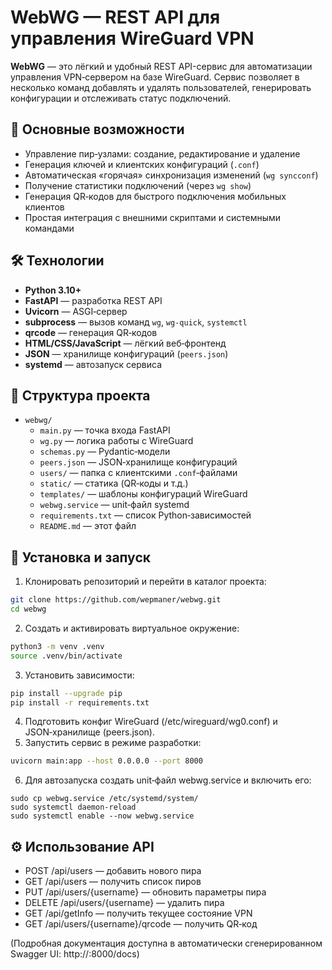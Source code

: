 # WebWG — REST API для управления WireGuard VPN

**WebWG** — это лёгкий и удобный REST API-сервис для автоматизации управления VPN‑сервером на базе WireGuard. Сервис позволяет в несколько команд добавлять и удалять пользователей, генерировать конфигурации и отслеживать статус подключений.

## 🎯 Основные возможности

- Управление пир‑узлами: создание, редактирование и удаление  
- Генерация ключей и клиентских конфигураций (`.conf`)  
- Автоматическая «горячая» синхронизация изменений (`wg syncconf`)  
- Получение статистики подключений (через `wg show`)  
- Генерация QR‑кодов для быстрого подключения мобильных клиентов  
- Простая интеграция с внешними скриптами и системными командами

## 🛠️ Технологии

- **Python 3.10+**  
- **FastAPI** — разработка REST API  
- **Uvicorn** — ASGI‑сервер  
- **subprocess** — вызов команд `wg`, `wg-quick`, `systemctl`  
- **qrcode** — генерация QR‑кодов  
- **HTML/CSS/JavaScript** — лёгкий веб‑фронтенд  
- **JSON** — хранилище конфигураций (`peers.json`)  
- **systemd** — автозапуск сервиса

## 📂 Структура проекта

- `webwg/`
  - `main.py`                 — точка входа FastAPI
  - `wg.py`                   — логика работы с WireGuard
  - `schemas.py`              — Pydantic‑модели
  - `peers.json`              — JSON‑хранилище конфигураций
  - `users/`                  — папка с клиентскими `.conf`‑файлами
  - `static/`                 — статика (QR‑коды и т.д.)
  - `templates/`              — шаблоны конфигураций WireGuard
  - `webwg.service`           — unit‑файл systemd
  - `requirements.txt`        — список Python‑зависимостей
  - `README.md`               — этот файл

## 🚀 Установка и запуск

1. Клонировать репозиторий и перейти в каталог проекта:
```bash
git clone https://github.com/wepmaner/webwg.git
cd webwg
```
2. Создать и активировать виртуальное окружение:
```bash
python3 -m venv .venv
source .venv/bin/activate
```
3. Установить зависимости:
```bash
pip install --upgrade pip
pip install -r requirements.txt
```
4. Подготовить конфиг WireGuard (/etc/wireguard/wg0.conf) и JSON‑хранилище (peers.json).
5. Запустить сервис в режиме разработки:
```bash
uvicorn main:app --host 0.0.0.0 --port 8000
```
6. Для автозапуска создать unit‑файл webwg.service и включить его:
```
sudo cp webwg.service /etc/systemd/system/
sudo systemctl daemon-reload
sudo systemctl enable --now webwg.service
```
## ⚙️ Использование API

- POST /api/users — добавить нового пира
- GET /api/users — получить список пиров
- PUT /api/users/{username} — обновить параметры пира
- DELETE /api/users/{username} — удалить пира
- GET /api/getInfo — получить текущее состояние VPN
- GET /api/users/{username}/qrcode — получить QR‑код

(Подробная документация доступна в автоматически сгенерированном Swagger UI: http://<host>:8000/docs)
